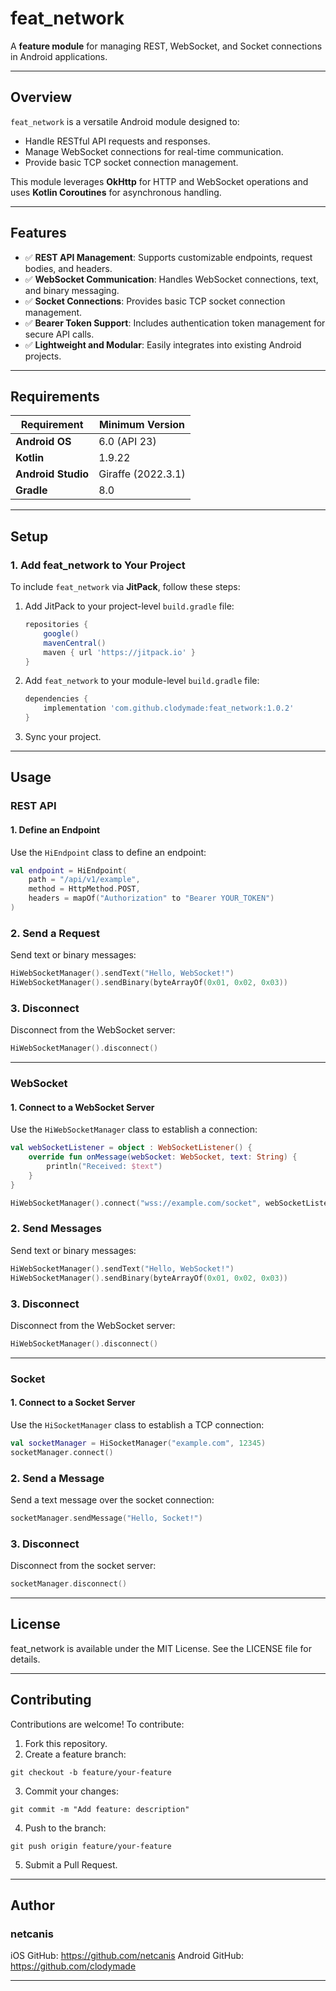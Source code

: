 # **feat_network**

A **feature module** for managing REST, WebSocket, and Socket connections in Android applications.

---

## **Overview**

`feat_network` is a versatile Android module designed to:
- Handle RESTful API requests and responses.
- Manage WebSocket connections for real-time communication.
- Provide basic TCP socket connection management.

This module leverages **OkHttp** for HTTP and WebSocket operations and uses **Kotlin Coroutines** for asynchronous handling.

---

## **Features**

- ✅ **REST API Management**: Supports customizable endpoints, request bodies, and headers.
- ✅ **WebSocket Communication**: Handles WebSocket connections, text, and binary messaging.
- ✅ **Socket Connections**: Provides basic TCP socket connection management.
- ✅ **Bearer Token Support**: Includes authentication token management for secure API calls.
- ✅ **Lightweight and Modular**: Easily integrates into existing Android projects.

---

## **Requirements**

| Requirement        | Minimum Version         |
|--------------------|-------------------------|
| **Android OS**     | 6.0 (API 23)            |
| **Kotlin**         | 1.9.22                  |
| **Android Studio** | Giraffe (2022.3.1)      |
| **Gradle**         | 8.0                     |

---

## **Setup**

### **1. Add feat_network to Your Project**

To include `feat_network` via **JitPack**, follow these steps:

1. Add JitPack to your project-level `build.gradle` file:

    ```gradle
    repositories {
        google()
        mavenCentral()
        maven { url 'https://jitpack.io' }
    }
    ```

2. Add `feat_network` to your module-level `build.gradle` file:

    ```gradle
    dependencies {
        implementation 'com.github.clodymade:feat_network:1.0.2'
    }
    ```

3. Sync your project.

---

## **Usage**

### **REST API**

#### **1. Define an Endpoint**

Use the `HiEndpoint` class to define an endpoint:

```kotlin
val endpoint = HiEndpoint(
    path = "/api/v1/example",
    method = HttpMethod.POST,
    headers = mapOf("Authorization" to "Bearer YOUR_TOKEN")
)
```

### **2. Send a Request**

Send text or binary messages:

```kotlin
HiWebSocketManager().sendText("Hello, WebSocket!")
HiWebSocketManager().sendBinary(byteArrayOf(0x01, 0x02, 0x03))
```

### **3. Disconnect**

Disconnect from the WebSocket server:

```kotlin
HiWebSocketManager().disconnect()
```

---

### **WebSocket**

#### **1. Connect to a WebSocket Server**

Use the `HiWebSocketManager` class to establish a connection:

```kotlin
val webSocketListener = object : WebSocketListener() {
    override fun onMessage(webSocket: WebSocket, text: String) {
        println("Received: $text")
    }
}

HiWebSocketManager().connect("wss://example.com/socket", webSocketListener)
```

### **2. Send Messages**

Send text or binary messages:

```kotlin
HiWebSocketManager().sendText("Hello, WebSocket!")
HiWebSocketManager().sendBinary(byteArrayOf(0x01, 0x02, 0x03))
```

### **3. Disconnect**

Disconnect from the WebSocket server:

```kotlin
HiWebSocketManager().disconnect()
```

---

### **Socket**

#### **1. Connect to a Socket Server**

Use the `HiSocketManager` class to establish a TCP connection:

```kotlin
val socketManager = HiSocketManager("example.com", 12345)
socketManager.connect()
```

### **2. Send a Message**

Send a text message over the socket connection:

```kotlin
socketManager.sendMessage("Hello, Socket!")
```

### **3. Disconnect**

Disconnect from the socket server:

```kotlin
socketManager.disconnect()
```

---

## **License**

feat_network is available under the MIT License. See the LICENSE file for details.

---

## **Contributing**

Contributions are welcome! To contribute:

1. Fork this repository.
2. Create a feature branch:
```
git checkout -b feature/your-feature
```
3. Commit your changes:
```
git commit -m "Add feature: description"
```
4. Push to the branch:
```
git push origin feature/your-feature
```
5. Submit a Pull Request.

---

## **Author**

### **netcanis**
iOS GitHub: https://github.com/netcanis
Android GitHub: https://github.com/clodymade

---
